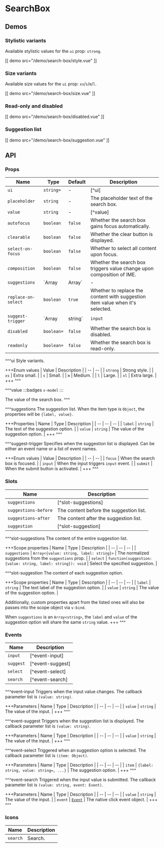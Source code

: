 # SearchBox

## Demos

### Stylistic variants

Available stylistic values for the `ui` prop: `strong`.

[[ demo src="/demo/search-box/style.vue" ]]

### Size variants

Available size values for the `ui` prop: `xs`/`s`/`m`/`l`.

[[ demo src="/demo/search-box/size.vue" ]]

### Read-only and disabled

[[ demo src="/demo/search-box/disabled.vue" ]]

### Suggestion list

[[ demo src="/demo/search-box/suggestion.vue" ]]

## API

### Props

| Name | Type | Default | Description |
| -- | -- | -- | -- |
| `ui` | `string=` | - | [^ui] |
| `placeholder` | `string` | - | The placeholder text of the search box. |
| `value` | `string` | - | [^value] |
| `autofocus` | `boolean` | `false` | Whether the search box gains focus automatically. |
| `clearable` | `boolean` | `false` | Whether the clear button is displayed. |
| `select-on-focus` | `boolean` | `false` | Whether to select all content upon focus. |
| `composition` | `boolean` | `false` | Whether the search box triggers value change upon composition of IME. |
| `suggestions` | `Array<string>|Array<Object>` | - | [^suggestions] |
| `replace-on-select` | `boolean` | `true` | Whether to replace the content with suggestion item value when it's selected. |
| `suggest-trigger` | `Array<string>|string` | `input` | [^suggest-trigger] |
| `disabled` | `boolean=` | `false` | Whether the search box is disabled. |
| `readonly` | `boolean=` | `false` | Whether the search box is read-only. |

^^^ui
Style variants.

+++Enum values
| Value | Description |
| -- | -- |
| `strong` | Strong style. |
| `xs` | Extra small. |
| `s` | Small. |
| `m` | Medium. |
| `l` | Large. |
| `xl` | Extra large. |
+++
^^^

^^^value
:::badges
`v-model`
:::

The value of the search box.
^^^

^^^suggestions
The suggestion list. When the item type is `Object`, the properties will be `{label, value}`.

+++Properties
| Name | Type | Description |
| -- | -- | -- |
| `label` | `string` | The text of the suggestion option. |
| `value` | `string` | The value of the suggestion option. |
+++
^^^

^^^suggest-trigger
Specifies when the suggestion list is displayed. Can be either an event name or a list of event names.

+++Enum values
| Value | Description |
| -- | -- |
| `focus` | When the search box is focused. |
| `input` | When the input triggers `input` event. |
| `submit` | When the submit button is activated. |
+++
^^^

### Slots

| Name | Description |
| -- | -- |
| `suggestions` | [^slot-suggestions] |
| `suggestions-before` | The content before the suggestion list. |
| `suggestions-after` | The content after the suggestion list. |
| `suggestion` | [^slot-suggestion] |

^^^slot-suggestions
The content of the entire suggestion list.

+++Scope properties
| Name | Type | Description |
| -- | -- | -- |
| `suggestions` | `Array<{value: string, label: string}>` | The normalized suggestions from the `suggestions` prop. |
| `select` | `function(suggestion: {value: string, label: string}): void` | Select the specified suggestion. |

^^^slot-suggestion
The content of each suggestion option.

+++Scope properties
| Name | Type | Description |
| -- | -- | -- |
| `label` | `string` | The text label of the suggestion option. |
| `value` | `string` | The value of the suggestion option. |

Additionally, custom properties apart from the listed ones will also be passes into the scope object via `v-bind`.

When `suggestions` is an `Array<string>`, the `label` and `value` of the suggestion option will share the same `string` value.
+++
^^^

### Events

| Name | Description |
| -- | -- |
| `input` | [^event-input] |
| `suggest` | [^event-suggest] |
| `select` | [^event-select] |
| `search` | [^event-search] |

^^^event-input
Triggers when the input value changes. The callback parameter list is `(value: string)`.

+++Parameters
| Name | Type | Description |
| -- | -- | -- |
| `value` | `string` | The value of the input. |
+++
^^^

^^^event-suggest
Triggers when the suggestion list is displayed. The callback parameter list is `(value: string)`.

+++Parameters
| Name | Type | Description |
| -- | -- | -- |
| `value` | `string` | The value of the input. |
+++
^^^

^^^event-select
Triggered when an suggestion option is selected. The callback parameter list is `(item: Object)`.

+++Parameters
| Name | Type | Description |
| -- | -- | -- |
| `item` | `{label: string, value: string=, ...}` | The suggestion option. |
+++
^^^

^^^event-search
Triggered when the input value is submitted. The callback parameter list is `(value: string, event: Event)`.

+++Parameters
| Name | Type | Description |
| -- | -- | -- |
| `value` | `string` | The value of the input. |
| `event` | [`Event`](https://developer.mozilla.org/en-US/docs/Web/Events/click) | The native click event object. |
+++
^^^

### Icons

| Name | Description |
| -- | -- |
| `search` | Search. |
